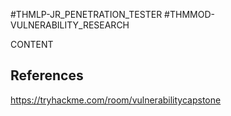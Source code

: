 #THMLP-JR_PENETRATION_TESTER #THMMOD-VULNERABILITY_RESEARCH

CONTENT
## References

https://tryhackme.com/room/vulnerabilitycapstone